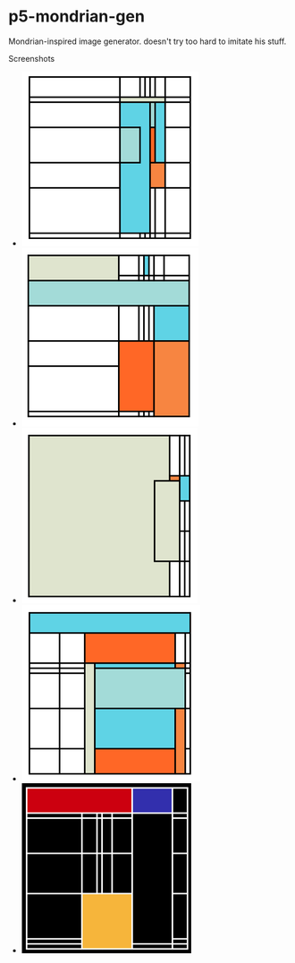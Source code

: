 # p5-mondrian-gen
Mondrian-inspired image generator.  doesn't try too hard to imitate his stuff.

Screenshots

* ![screenshot](docs/screenshots/mymondrian1.png)
* ![screenshot](docs/screenshots/mymondrian2.png)
* ![screenshot](docs/screenshots/mymondrian3.png)
* ![screenshot](docs/screenshots/mymondrian4.png)
* ![screenshot](docs/screenshots/mymondrian5_inverted.png)
